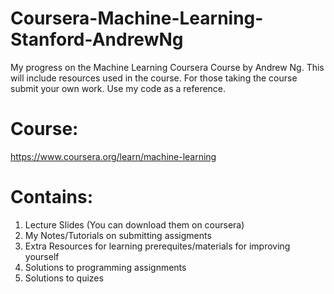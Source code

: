 # Coursera-Machine-Learning-Stanford-AndrewNg
My progress on the Machine Learning Coursera Course by Andrew Ng. This will include resources used in the course. For those taking the course submit your own work. Use my code as a reference.  

# Course:
https://www.coursera.org/learn/machine-learning

# Contains:
1. Lecture Slides (You can download them on coursera)
2. My Notes/Tutorials on submitting assigments 
3. Extra Resources for learning prerequites/materials for improving yourself
4. Solutions to programming assignments
5. Solutions to quizes

